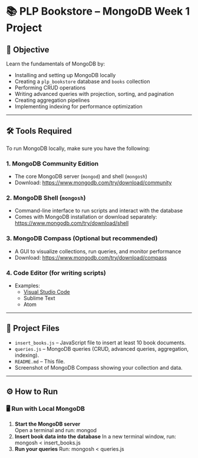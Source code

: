 # 📚 PLP Bookstore – MongoDB Week 1 Project

## 🚀 Objective
Learn the fundamentals of MongoDB by:
- Installing and setting up MongoDB locally
- Creating a `plp_bookstore` database and `books` collection
- Performing CRUD operations
- Writing advanced queries with projection, sorting, and pagination
- Creating aggregation pipelines
- Implementing indexing for performance optimization

---

## 🛠️ Tools Required

To run MongoDB locally, make sure you have the following:

### 1. **MongoDB Community Edition**
- The core MongoDB server (`mongod`) and shell (`mongosh`)
- Download: https://www.mongodb.com/try/download/community

### 2. **MongoDB Shell (`mongosh`)**
- Command-line interface to run scripts and interact with the database  
- Comes with MongoDB installation or download separately: https://www.mongodb.com/try/download/shell

### 3. **MongoDB Compass (Optional but recommended)**
- A GUI to visualize collections, run queries, and monitor performance  
- Download: https://www.mongodb.com/try/download/compass

### 4. **Code Editor (for writing scripts)**
- Examples:
  - [Visual Studio Code](https://code.visualstudio.com/)
  - Sublime Text
  - Atom

---

## 📂 Project Files

- `insert_books.js` – JavaScript file to insert at least 10 book documents.
- `queries.js` – MongoDB queries (CRUD, advanced queries, aggregation, indexing).
- `README.md` – This file.
- Screenshot of MongoDB Compass showing your collection and data.

---

## ⚙️ How to Run

### 🖥️ Run with Local MongoDB

1. **Start the MongoDB server**  
   Open a terminal and run:
   mongod
2. **Insert book data into the database**
   In a new terminal window, run:
   mongosh < insert_books.js
3. **Run your queries**
   Run:
   mongosh < queries.js

